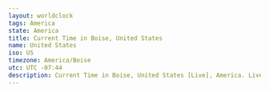```yaml
---
layout: worldclock
tags: America
state: America
title: Current Time in Boise, United States
name: United States
iso: US
timezone: America/Boise
utc: UTC -07:44
description: Current Time in Boise, United States [Live], America. Live update now time in Boise, timezone America/Boise, UTC -07:44, Country ISO code & Current Local Time.
---
```



